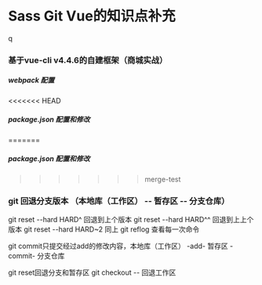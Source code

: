 # Sass Git Vue的知识点补充
q
### 基于vue-cli v4.4.6的自建框架（商城实战）
##### webpack 配置 
<<<<<<< HEAD
##### package.json 配置和修改
=======
##### package.json 配置和修改 
>>>>>>> merge-test

### git 回退分支版本 （本地库（工作区） -- 暂存区 -- 分支仓库）
  git reset --hard HARD^ 回退到上个版本
  git reset --hard HARD^^ 回退到上上个版本
  git reset --hard HARD~2 同上
  git reflog 查看每一次命令

  git commit只提交经过add的修改内容，本地库（工作区） -add- 暂存区 -commit- 分支仓库

  git reset回退分支和暂存区   git checkout -- <file> 回退工作区